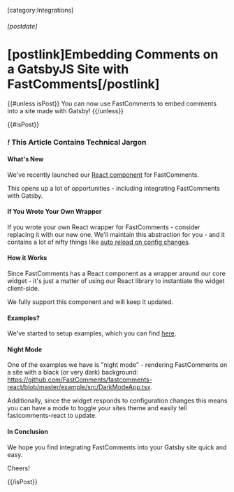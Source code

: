 [category:Integrations]
###### [postdate]
# [postlink]Embedding Comments on a GatsbyJS Site with FastComments[/postlink]

{{#unless isPost}}
You can now use FastComments to embed comments into a site made with Gatsby!
{{/unless}}

{{#isPost}}

### <i class="circle">!</i> This Article Contains Technical Jargon

#### What's New

We've recently launched our <a href="https://blog.fastcomments.com/(8-12-2020)-fastcomments-goes-react.html" target="_blank">React component</a> for FastComments.

This opens up a lot of opportunities - including integrating FastComments with Gatsby.

#### If You Wrote Your Own Wrapper

If you wrote your own React wrapper for FastComments - consider replacing it with our new one. We'll maintain this abstraction for you - and it contains a lot of
nifty things like <a href="https://github.com/FastComments/fastcomments-react/blob/master/example/src/DarkModeApp.tsx#L8" target="_blank">auto reload on config changes</a>.

#### How it Works

Since FastComments has a React component as a wrapper around our core widget - it's just a matter of using our React library to instantiate the widget client-side.

We fully support this component and will keep it updated.

#### Examples?

We've started to setup examples, which you can find <a href="https://github.com/FastComments/fastcomments-gatsbyjs-example" target="_blank">here</a>.

#### Night Mode

One of the examples we have is "night mode" - rendering FastComments on a site with a black (or very dark) background: <a href="https://github.com/FastComments/fastcomments-react/blob/master/example/src/DarkModeApp.tsx" target="_blank">https://github.com/FastComments/fastcomments-react/blob/master/example/src/DarkModeApp.tsx</a>.

Additionally, since the widget responds to configuration changes this means you can have a mode to toggle your sites theme and easily tell fastcomments-react to update.

#### In Conclusion

We hope you find integrating FastComments into your Gatsby site quick and easy.

Cheers!

{{/isPost}}
